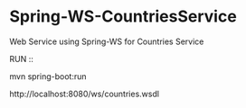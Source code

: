 # Spring-WS-CountriesService
Web Service using Spring-WS  for Countries Service




RUN ::


mvn spring-boot:run

http://localhost:8080/ws/countries.wsdl
